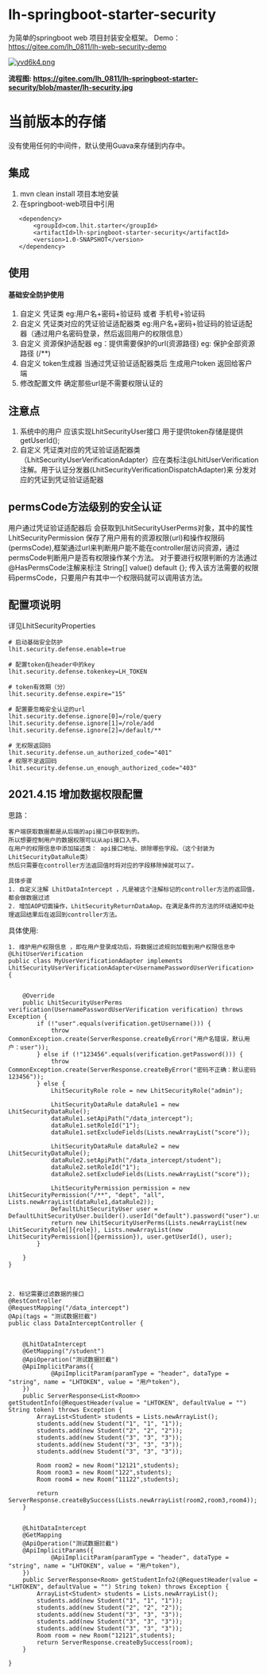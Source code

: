 # lh-springboot-starter-security
为简单的springboot web 项目封装安全框架。
Demo：https://gitee.com/lh_0811/lh-web-security-demo

[![yvd6k4.png](https://s3.ax1x.com/2021/02/25/yvd6k4.png)](https://imgtu.com/i/yvd6k4)

**流程图: https://gitee.com/lh_0811/lh-springboot-starter-security/blob/master/lh-security.jpg**

# 当前版本的存储 
没有使用任何的中间件，默认使用Guava来存储到内存中。 

## 集成
1. mvn clean install 项目本地安装
2. 在springboot-web项目中引用
```
   <dependency>
       <groupId>com.lhit.starter</groupId>
       <artifactId>lh-springboot-starter-security</artifactId>
       <version>1.0-SNAPSHOT</version>
   </dependency>
```
## 使用
#### 基础安全防护使用
1. 自定义 凭证类 eg:用户名+密码+验证码 或者 手机号+验证码
2. 自定义 凭证类对应的凭证验证适配器类 eg:用户名+密码+验证码的验证适配器（通过用户名密码登录，然后返回用户的权限信息）
3. 自定义 资源保护适配器 eg：提供需要保护的url(资源路径) eg: 保护全部资源路径 (/**)
4. 自定义 token生成器 当通过凭证验证适配器类后 生成用户token 返回给客户端
5. 修改配置文件 确定那些url是不需要权限认证的

## 注意点
1. 系统中的用户 应该实现LhitSecurityUser接口 用于提供token存储是提供getUserId();
2. 自定义 凭证类对应的凭证验证适配器类 （LhitSecurityUserVerificationAdapter<T extends LhitSecurityUserVerification>）应在类标注@LhitUserVerification注解。用于认证分发器(LhitSecurityVerificationDispatchAdapter)来 分发对应的凭证到凭证验证适配器
 
## permsCode方法级别的安全认证
用户通过凭证验证适配器后 会获取到LhitSecurityUserPerms对象，其中的属性LhitSecurityPermission 保存了用户用有的资源权限(url)和操作权限码(permsCode),框架通过url来判断用户能不能在controller层访问资源，通过permsCode判断用户是否有权限操作某个方法。
对于要进行权限判断的方法通过@HasPermsCode注解来标注 String[] value() default {}; 传入该方法需要的权限码permsCode，只要用户有其中一个权限码就可以调用该方法。

## 配置项说明

详见LhitSecurityProperties

```
# 启动基础安全防护
lhit.security.defense.enable=true

# 配置token在header中的key
lhit.security.defense.tokenkey=LH_TOKEN

# token有效期（分）
lhit.security.defense.expire="15"

# 配置要忽略安全认证的url
lhit.security.defense.ignore[0]=/role/query
lhit.security.defense.ignore[1]=/role/add
lhit.security.defense.ignore[2]=/default/**

# 无权限返回码
lhit.security.defense.un_authorized_code="401"
# 权限不足返回码
lhit.security.defense.un_enough_authorized_code="403"

```
## 2021.4.15 增加数据权限配置
思路：
```
客户端获取数据都是从后端的api接口中获取到的。
所以想要控制用户的数据权限可以从api接口入手。
在用户的权限信息中添加描述类： api接口地址、排除哪些字段。（这个封装为LhitSecurityDataRule类）
然后只需要在controller方法返回值时将对应的字段移除掉就可以了。

具体步骤
1. 自定义注解 LhitDataIntercept ，凡是被这个注解标记的controller方法的返回值，都会做数据过滤
2. 增加AOP切面操作，LhitSecurityReturnDataAop。在满足条件的方法的环绕通知中处理返回结果后在返回到controller方法。
```

具体使用:


```
1. 维护用户权限信息 ，即在用户登录成功后，将数据过滤规则加载到用户权限信息中
@LhitUserVerification
public class MyUserVerificationAdapter implements LhitSecurityUserVerificationAdapter<UsernamePasswordUserVerification> {


    @Override
    public LhitSecurityUserPerms verification(UsernamePasswordUserVerification verification) throws Exception {
        if (!"user".equals(verification.getUsername())) {
            throw CommonException.create(ServerResponse.createByError("用户名错误，默认用户：user"));
        } else if (!"123456".equals(verification.getPassword())) {
            throw CommonException.create(ServerResponse.createByError("密码不正确：默认密码123456"));
        } else {
            LhitSecurityRole role = new LhitSecurityRole("admin");

            LhitSecurityDataRule dataRule1 = new LhitSecurityDataRule();
            dataRule1.setApiPath("/data_intercept");
            dataRule1.setRoleId("1");
            dataRule1.setExcludeFields(Lists.newArrayList("score"));

            LhitSecurityDataRule dataRule2 = new LhitSecurityDataRule();
            dataRule2.setApiPath("/data_intercept/student");
            dataRule2.setRoleId("1");
            dataRule2.setExcludeFields(Lists.newArrayList("score"));

            LhitSecurityPermission permission = new LhitSecurityPermission("/**", "dept", "all", Lists.newArrayList(dataRule1,dataRule2));
            DefaultLhitSecurityUser user = DefaultLhitSecurityUser.builder().userId("default").password("user").username("user").build();
            return new LhitSecurityUserPerms(Lists.newArrayList(new LhitSecurityRole[]{role}), Lists.newArrayList(new LhitSecurityPermission[]{permission}), user.getUserId(), user);
        }

    }
}



2. 标记需要过滤数据的接口
@RestController
@RequestMapping("/data_intercept")
@Api(tags = "测试数据拦截")
public class DataInterceptController {


    @LhitDataIntercept
    @GetMapping("/student")
    @ApiOperation("测试数据拦截")
    @ApiImplicitParams({
            @ApiImplicitParam(paramType = "header", dataType = "string", name = "LHTOKEN", value = "用户token"),
    })
    public ServerResponse<List<Room>> getStudentInfo(@RequestHeader(value = "LHTOKEN", defaultValue = "") String token) throws Exception {
        ArrayList<Student> students = Lists.newArrayList();
        students.add(new Student("1", "1", "1"));
        students.add(new Student("2", "2", "2"));
        students.add(new Student("3", "3", "3"));
        students.add(new Student("3", "3", "3"));
        students.add(new Student("3", "3", "3"));

        Room room2 = new Room("12121",students);
        Room room3 = new Room("122",students);
        Room room4 = new Room("11122",students);

        return ServerResponse.createBySuccess(Lists.newArrayList(room2,room3,room4));
    }


    @LhitDataIntercept
    @GetMapping
    @ApiOperation("测试数据拦截")
    @ApiImplicitParams({
            @ApiImplicitParam(paramType = "header", dataType = "string", name = "LHTOKEN", value = "用户token"),
    })
    public ServerResponse<Room> getStudentInfo2(@RequestHeader(value = "LHTOKEN", defaultValue = "") String token) throws Exception {
        ArrayList<Student> students = Lists.newArrayList();
        students.add(new Student("1", "1", "1"));
        students.add(new Student("2", "2", "2"));
        students.add(new Student("3", "3", "3"));
        students.add(new Student("3", "3", "3"));
        students.add(new Student("3", "3", "3"));
        Room room = new Room("12121",students);
        return ServerResponse.createBySuccess(room);
    }

}

```

